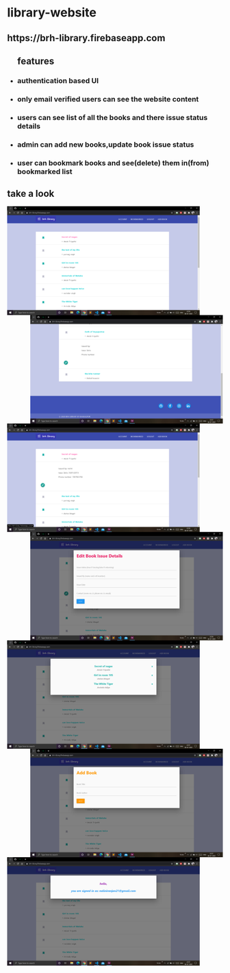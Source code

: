 # library-website

<h2>https://brh-library.firebaseapp.com</h2>
<ul><h2>features</h2>
  <li><h3>authentication based UI</h3></li>
  <li><h3>only email verified users can see the website content</h3></li>
  <li><h3>users can see list of all the books and there issue status details</h3></li>
  <li><h3>admin can add new books,update book issue status</h3></li>
  <li><h3>user can bookmark books and see(delete) them in(from) bookmarked list</h3></li>
</ul>


<h2>take a look</h2>
<img align="left" src="images/Screenshot%20(96).png" width="450">
<img align="right" src="images/Screenshot%20(103).png" width="450"></br>
<img align="left" src="images/Screenshot%20(97).png" width="450">
<img align="right" src="images/Screenshot%20(98).png" width="450"></br>
<img align="left" src="images/Screenshot%20(99).png" width="450">
<img align="right" src="images/Screenshot%20(100).png" width="450"><br>
<img align="left" src="images/Screenshot%20(101).png" width="450">
